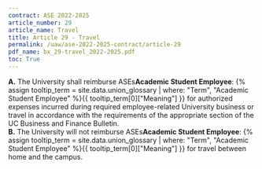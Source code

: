 ```yaml
---
contract: ASE 2022-2025
article_number: 29
article_name: Travel 
title: Article 29 - Travel 
permalink: /uaw/ase-2022-2025-contract/article-29
pdf_name: bx_29-travel_2022-2025.pdf
toc: True
---
```



<div class="lvl1"><b>A.</b> The University shall reimburse <span class="tooltip">ASEs<span class="tooltip-text"><b>Academic Student Employee</b>: {% assign tooltip_term = site.data.union_glossary | where: "Term", "Academic Student Employee" %}{{ tooltip_term[0]["Meaning"] }}</span></span> for authorized expenses incurred during required employee-related University business or travel in accordance with the requirements of the appropriate section of the UC Business and Finance Bulletin.</div>
<div class="lvl1"><b>B.</b> The University will not reimburse <span class="tooltip">ASEs<span class="tooltip-text"><b>Academic Student Employee</b>: {% assign tooltip_term = site.data.union_glossary | where: "Term", "Academic Student Employee" %}{{ tooltip_term[0]["Meaning"] }}</span></span> for travel between home and the campus.
</div>
